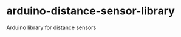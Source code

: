 arduino-distance-sensor-library
===============================

Arduino library for distance sensors
